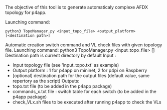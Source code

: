 The objective of this tool is to generate automaticaly complexe AFDX topology for p4app.

Launching command: 
```shell
python3 TopoManager.py <input_topo_file> <output_platform> [<destination path>]
```
Automatic creation switch command and VL check files with given topology file.
Launching command: 
python3 TopoManager.py <input_topo_file> [<destination path>]
Destination path is current directory by default
Input : 
- Input topology file (see 'input_topo.txt' as example)
- Output platform : 1 for p4app on mininet, 2 for p4pi on Raspberry
- [optional] destination path for the output files (default value, same repertory as the script) 
Outputs:
- topo.txt file (to be added in the p4app package)
- commands_x.txt file : switch table for each switch (to be added in the p4app package)
- check_VLx.sh files to be executed after running p4app to check the VLs
